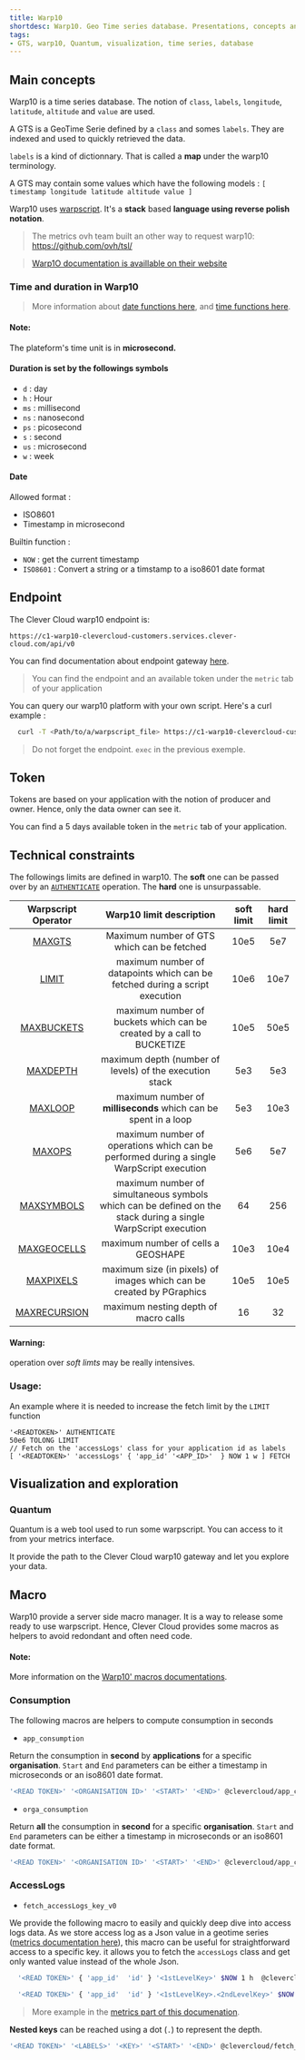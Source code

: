 ```yaml
---
title: Warp10
shortdesc: Warp10. Geo Time series database. Presentations, concepts and examples
tags:
- GTS, warp10, Quantum, visualization, time series, database
---
```


## Main concepts

Warp10 is a time series database. The notion of `class`, `labels`, `longitude`, `latitude`, `altitude` and `value` are used.

A GTS is a GeoTime Serie defined by a `class` and somes `labels`. They are indexed and used to quickly retrieved the data.

`labels` is a kind of dictionnary. That is called a **map** under the warp10 terminology.

A GTS may contain some values which have the following models : `[ timestamp longitude latitude altitude value ]`

Warp10 uses [warpscript](https://www.warp10.io/content/03_Documentation/04_WarpScript/01_Concepts). It's a **stack** based **language using reverse polish notation**.

> The metrics ovh team built an other way to request warp10: https://github.com/ovh/tsl/

> [Warp1O documentation is availlable on their website](https://www.warp10.io/doc/reference)

### Time and duration in Warp10

> More information about [date functions here](https://www.warp10.io/tags/date), and [time functions here](https://www.warp10.io/tags/time).

<div class=“panel panel-warning”>
  <div class=“panel-heading”>
    <h4>Note:</h4>
  </div>
  <div class=“panel-body”>
  The plateform's time unit is in <b>microsecond.</b>
  </div>
</div>

#### Duration is set by the followings symbols

- `d` : day
- `h` : Hour
- `ms` : millisecond
- `ns` : nanosecond
- `ps` : picosecond
- `s` : second
- `us` : microsecond
- `w` : week

#### Date

Allowed format :

- ISO8601
- Timestamp in microsecond

Builtin function :

- `NOW` : get the current timestamp
- `ISO8601` : Convert a string or a timstamp to a iso8601 date format



## Endpoint

The Clever Cloud warp10 endpoint is:

```
https://c1-warp10-clevercloud-customers.services.clever-cloud.com/api/v0
```

You can find documentation about endpoint gateway [here](https://www.warp10.io/content/03_Documentation/03_Interacting_with_Warp_10/01_Introduction).

> You can find the endpoint and an available token under the `metric` tab of your application

You can query our warp10 platform with your own script. Here's a curl example :

```bash
  curl -T <Path/to/a/warpscript_file> https://c1-warp10-clevercloud-customers.services.clever-cloud.com/api/v0/exec
```

> Do not forget the endpoint. `exec` in the previous exemple.

## Token

Tokens are based on your application with the notion of producer and owner. Hence, only the data owner can see it.

You can find a 5 days available token in the `metric` tab of your application.

## Technical constraints

The followings limits are defined in warp10. The **soft** one can be passed over by an [`AUTHENTICATE`](https://www.warp10.io/doc/AUTHENTICATE) operation. The **hard** one is unsurpassable.

<table class="table table-bordered">
<thead>
<tr>
<th style="text-align:center">Warpscript Operator</th>
<th style="text-align:center">Warp10 limit description</th>
<th style="text-align:center">soft limit</th>
<th style="text-align:center">hard limit</th>
</tr>
</thead>
<tbody>
<tr>
<td style="text-align:center"><a href="https://www.warp10.io/doc/MAXGTS">MAXGTS</a></td>
<td style="text-align:center">Maximum number of GTS which can be fetched</td>
<td style="text-align:center">10e5</td>
<td style="text-align:center">5e7</td>
</tr>
<tr>
<td style="text-align:center"><a href="https://www.warp10.io/doc/LIMIT">LIMIT</a></td>
<td style="text-align:center">maximum number of datapoints which can be fetched during a script execution</td>
<td style="text-align:center">10e6</td>
<td style="text-align:center">10e7</td>
</tr>
<tr>
<td style="text-align:center"><a href="https://www.warp10.io/doc/MAXBUCKETS">MAXBUCKETS</a></td>
<td style="text-align:center">maximum number of buckets which can be created by a call to BUCKETIZE</td>
<td style="text-align:center">10e5</td>
<td style="text-align:center">50e5</td>
</tr>
<tr>
<td style="text-align:center"><a href="https://www.warp10.io/doc/MAXDEPTH">MAXDEPTH</a></td>
<td style="text-align:center">maximum depth (number of levels) of the execution stack</td>
<td style="text-align:center">5e3</td>
<td style="text-align:center">5e3</td>
</tr>
<tr>
<td style="text-align:center"><a href="https://www.warp10.io/doc/MAXLOOP">MAXLOOP</a></td>
<td style="text-align:center">maximum number of <strong>milliseconds</strong> which can be spent in a loop</td>
<td style="text-align:center">5e3</td>
<td style="text-align:center">10e3</td>
</tr>
<tr>
<td style="text-align:center"><a href="https://www.warp10.io/doc/MAXOPS">MAXOPS</a></td>
<td style="text-align:center">maximum number of operations which can be performed during a single WarpScript execution</td>
<td style="text-align:center">5e6</td>
<td style="text-align:center">5e7</td>
</tr>
<tr>
<td style="text-align:center"><a href="https://www.warp10.io/doc/MAXSYMBOLS">MAXSYMBOLS</a></td>
<td style="text-align:center">maximum number of simultaneous symbols which can be defined on the stack during a single WarpScript execution</td>
<td style="text-align:center">64</td>
<td style="text-align:center">256</td>
</tr>
<tr>
<td style="text-align:center"><a href="https://www.warp10.io/doc/MAXGEOCELLS">MAXGEOCELLS</a></td>
<td style="text-align:center">maximum number of cells a GEOSHAPE</td>
<td style="text-align:center">10e3</td>
<td style="text-align:center">10e4</td>
</tr>
<tr>
<td style="text-align:center"><a href="https://www.warp10.io/doc/MAXPIXELS">MAXPIXELS</a></td>
<td style="text-align:center">maximum size (in pixels) of images which can be created by PGraphics</td>
<td style="text-align:center">10e5</td>
<td style="text-align:center">10e5</td>
</tr>
<tr>
<td style="text-align:center"><a href="https://www.warp10.io/doc/MAXRECURSION">MAXRECURSION</a></td>
<td style="text-align:center">maximum nesting depth of macro calls</td>
<td style="text-align:center">16</td>
<td style="text-align:center">32</td>
</tr>
</tbody>
</table>

<div class=“panel panel-warning”>
  <div class=“panel-heading”>
    <h4>Warning:</h4>
  </div>
  <div class=“panel-body”>
    operation over <i> soft limts </i> may be really intensives.
  </div>
</div>

### Usage:

An example where it is needed to increase the fetch limit by the `LIMIT` function

```warpscript
'<READTOKEN>' AUTHENTICATE
50e6 TOLONG LIMIT
// Fetch on the 'accessLogs' class for your application id as labels
[ '<READTOKEN>' 'accessLogs' { 'app_id' '<APP_ID>'  } NOW 1 w ] FETCH
```

## Visualization and exploration

### Quantum

Quantum is a web tool used to run some warpscript. You can access to it from your metrics interface.

It provide the path to the Clever Cloud warp10 gateway and let you explore your data.

## Macro

Warp10 provide a server side macro manager. It is a way to release some ready to use warpscript. Hence, Clever Cloud provides some macros as helpers to avoid redondant and often need code.

<div class=“panel panel-warning”>
  <div class=“panel-heading”>
    <h4>Note:</h4>
  </div>
  <div class=“panel-body”>
  More information on the <a href="https://www.warp10.io/content/03_Documentation/07_Extending_Warp_10/01_Server_side_macros">Warp10' macros documentations</a>.
  </div>
</div>

### Consumption

The following macros are helpers to compute consumption in seconds

- `app_consumption`

Return the consumption in **second** by **applications** for a specific **organisation**.
 `Start` and `End` parameters can be either a timestamp in microseconds or an iso8601 date format.

```bash
'<READ TOKEN>' '<ORGANISATION ID>' '<START>' '<END>' @clevercloud/app_consumption
```

- `orga_consumption`

Return **all** the consumption in **second** for a specific **organisation**. `Start` and `End` parameters 
can be either a timestamp in microseconds or an iso8601 date format.

```bash
'<READ TOKEN>' '<ORGANISATION ID>' '<START>' '<END>' @clevercloud/app_consumption
```

### AccessLogs


- `fetch_accessLogs_key_v0`

We provide the following macro to easily and quickly deep dive into access logs data. As we store access log as a Json value in a geotime series ([metrics documentation here](/doc/tools/metrics/#access-logs-metrics)), this macro can be useful for straightforward access to a specific key. it allows you to fetch the `accessLogs` class and get only wanted value instead of the whole Json.

```bash
  '<READ TOKEN>' { 'app_id'  'id' } '<1stLevelKey>' $NOW 1 h  @clevercloud/fetch_accessLogs_key_v0
```
```bash
  '<READ TOKEN>' { 'app_id'  'id' } '<1stLevelKey>.<2ndLevelKey>' $NOW 10 m  @clevercloud/fetch_accessLogs_key_v0
```
> More example in the [metrics part of this documenation](/doc/tools/metrics/#access-logs-metrics).

**Nested keys** can be reached using a dot (`.`) to represent the depth.

```bash
'<READ TOKEN>' '<LABELS>' '<KEY>' '<START>' '<END>' @clevercloud/fetch_accessLogs_key_v0
```

